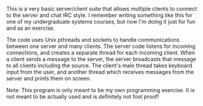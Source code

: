 This is a very basic server/client suite that allows multiple clients to connect to the server and chat IRC style. I remember writing something like this for one of my undergraduate systems courses, but now I'm doing it just for fun and as an exercise.

The code uses Unix pthreads and sockets to handle communications between one server and many clients. The server code listens for incoming connections, and creates a separate thread for each incoming client. When a client sends a message to the server, the server broadcasts that message to all clients including the source. The client's main thread takes keyboard input from the user, and another thread which receives messages from the server and prints them on screen.

Note: This program is only meant to be my own programming exercise. It is not meant to be actually used and is definitely not fool proof!

